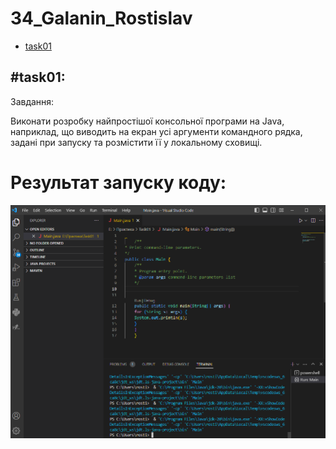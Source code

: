 # 34_Galanin_Rostislav

+ [task01](#task01)

## #task01:
Завдання:

Виконати розробку найпростішої консольної програми на Java, наприклад,
що виводить на екран усі аргументи командного рядка, задані при запуску
та розмістити її у локальному сховищі.

# Результат запуску коду:
![](task01/1AF60CCC-0117-43E0-AD46-68D4A44E21CF.png)
